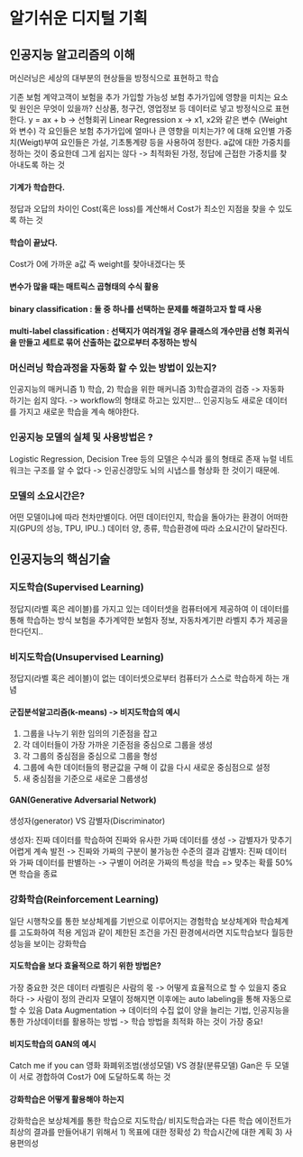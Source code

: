 # 알기쉬운 디지털 기획
## 인공지능 알고리즘의 이해 
머신러닝은 세상의 대부분의 현상들을 방정식으로 표현하고 학습

기존 보험 계약고객이 보험을 추가 가입할 가능성
보험 추가가입에 영향을 미치는 요소 및 원인은 무엇이 있을까?
신상품, 청구건, 영업정보 등 데이터로 넣고 방정식으로 표현 한다.
y = ax + b -> 선형회귀 Linear Regression 
x -> x1, x2와 같은 변수 (Weight와 변수)
각 요인들은 보험 추가가입에 얼마나 큰 영향을 미치는가? 에 대해 요인별 가중치(Weigt)부여
요인들은 가설, 기초통계량 등을 사용하여 정한다.
a값에 대한 가중치를 정하는 것이 중요한데 그게 쉽지는 않다 -> 최적화된 가정, 정답에 근접한 가중치를 찾아내도록 하는 것 

#### 기계가 학습한다.
정답과 오답의 차이인 Cost(혹은 loss)를 계산해서 Cost가 최소인 지점을 찾을 수 있도록 하는 것

#### 학습이 끝났다.
Cost가 0에 가까운 a값 즉 weight를 찾아내겠다는 뜻

#### 변수가 많을 때는 매트릭스 곱형태의 수식 활용
#### binary classification : 둘 중 하나를 선택하는 문제를 해결하고자 할 때 사용
#### multi-label classification : 선택지가 여러개일 경우 클래스의 개수만큼 선형 회귀식을 만들고 세트로 묶어 산출하는 값으로부터 추정하는 방식

### 머신러닝 학습과정을 자동화 할 수 있는 방법이 있는지?
인공지능의 매커니즘 1) 학습, 2) 학습을 위한 매커니즘 3)학습결과의 검증
-> 자동화 하기는 쉽지 않다. -> workflow의 형태로 하고는 있지만... 인공지능도 새로운 데이터를 가지고 새로운 학습을 계속 해야한다.

### 인공지능 모델의 실체 및 사용방법은 ?
Logistic Regression, Decision Tree 등의 모델은 수식과 룰의 형태로 존재
뉴럴 네트워크는 구조를 알 수 없다 -> 인공신경망도 뇌의 시냅스를 형상화 한 것이기 때문에.

### 모델의 소요시간은?
어떤 모델이냐에 따라 천차만별이다.
어떤 데이터인지, 학습을 돌아가는 환경이 어떠한지(GPU의 성능, TPU, IPU..)
데이터 양, 종류, 학습환경에 따라 소요시간이 달라진다.

## 인공지능의 핵심기술
### 지도학습(Supervised Learning)
정답지(라벨 혹은 레이블)를 가지고 있는 데이터셋을 컴퓨터에게 제공하여 이 데이터를 통해 학습하는 방식
보험을 추가계약한 보험자 정보, 자동차계기판 라벨지 추가 제공을 한다던지..

### 비지도학습(Unsupervised Learning)
정답지(라벨 혹은 레이블)이 없는 데이터셋으로부터 컴퓨터가 스스로 학습하게 하는 개념
#### 군집분석알고리즘(k-means) -> 비지도학습의 예시
1) 그룹을 나누기 위한 임의의 기준점을 잡고
2) 각 데이터들이 가장 가까운 기준점을 중심으로 그룹을 생성
3) 각 그룹의 중심점을 중심으로 그룹을 형성
4) 그룹에 속한 데이터들의 평균값을 구해 이 값을 다시 새로운 중심점으로 설정
5) 새 중심점을 기준으로 새로운 그룹생성

#### GAN(Generative Adversarial Network)
생성자(generator) VS 감별자(Discriminator)

생성자: 진짜 데이터를 학습하여 진짜와 유사한 가짜 데이터를 생성 -> 감별자가 맞추기 어렵게 계속 발전 -> 진짜와 가짜의 구분이 불가능한 수준의 결과
감별자: 진짜 데이터와 가짜 데이터를 판별하는 -> 구별이 어려운 가짜의 특성을 학습 => 맞추는 확률 50% 면 학습을 종료

### 강화학습(Reinforcement Learning)
일단 시행착오를 통한 보상체계를 기반으로 이루어지는 경험학습
보상체계와 학습체계를 고도화하여 적용
게임과 같이 제한된 조건을 가진 환경에서라면 지도학습보다 월등한 성능을 보이는 강화학습

#### 지도학습을 보다 효율적으로 하기 위한 방법은?
가장 중요한 것은 데이터
라벨링은 사람의 몫 -> 어떻게 효율적으로 할 수 있을지 중요하다 -> 사람이 정의
관리자 모델이 정해지면 이후에는 auto labeling을 통해 자동으로 할 수 있음
Data Augmentation -> 데이터의 수집 없이 양을 늘리는 기법, 인공지능을 통한 가상데이터를 활용하는 방법
-> 학습 방법을 최적화 하는 것이 가장 중요!

#### 비지도학습의 GAN의 예시
Catch me if you can 영화
화폐위조범(생성모델) VS 경찰(분류모델)
Gan은 두 모델이 서로 경합하여 Cost가 0에 도달하도록 하는 것

#### 강화학습은 어떻게 활용해야 하는지
강화학습은 보상체계를 통한 학습으로 지도학습/ 비지도학습과는 다른 학습
에이전트가 최상의 결과를 만들어내기 위해서 1) 목표에 대한 정확성 2) 학습시간에 대한 계획 3) 사용편의성
